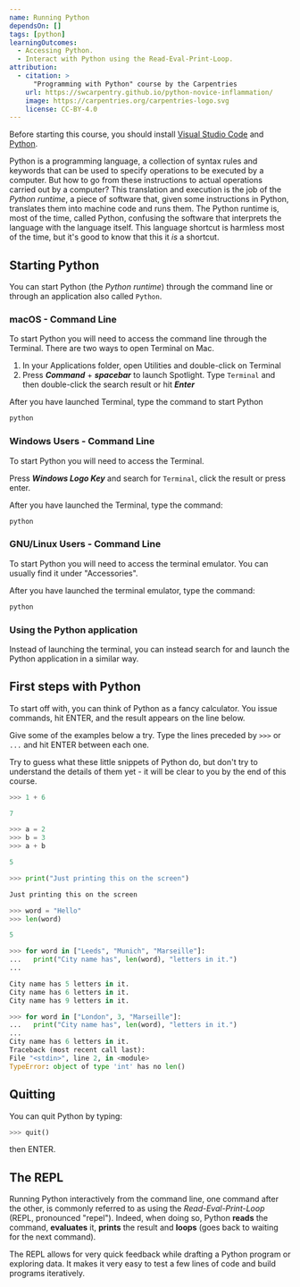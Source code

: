 ```yaml
---
name: Running Python
dependsOn: []
tags: [python]
learningOutcomes:
  - Accessing Python.
  - Interact with Python using the Read-Eval-Print-Loop.
attribution:
  - citation: >
      "Programming with Python" course by the Carpentries
    url: https://swcarpentry.github.io/python-novice-inflammation/
    image: https://carpentries.org/carpentries-logo.svg
    license: CC-BY-4.0
---
```


Before starting this course, you should install [Visual Studio Code](https://code.visualstudio.com/) and [Python](https://www.python.org/).

Python is a programming language, a collection of syntax rules and keywords that can be used to specify operations to be executed by a computer.
But how to go from these instructions to actual operations carried out by a computer?
This translation and execution is the job of the _Python runtime_, a piece of software that, given some instructions in Python, translates them into machine code and runs them.
The Python runtime is, most of the time, called Python, confusing the software that interprets the language with the language
itself.
This language shortcut is harmless most of the time, but it's good to know that this it _is_ a shortcut.

## Starting Python

You can start Python (the _Python runtime_) through the command line or through an application also called
`Python`.

### macOS - Command Line

To start Python you will need to access the command line through the Terminal.
There are two ways to open Terminal on Mac.

1. In your Applications folder, open Utilities and double-click on Terminal
2. Press **_Command_** + **_spacebar_** to launch Spotlight. Type `Terminal` and then double-click the search result or hit **_Enter_**

After you have launched Terminal, type the command to start Python

```bash
python
```

### Windows Users - Command Line

To start Python you will need to access the Terminal.

Press **_Windows Logo Key_** and search for `Terminal`, click the result or press enter.

After you have launched the Terminal, type the command:

```bash
python
```

### GNU/Linux Users - Command Line

To start Python you will need to access the terminal emulator.
You can usually find it under "Accessories".

After you have launched the terminal emulator, type the command:

```bash
python
```

### Using the Python application

Instead of launching the terminal, you can instead search for and launch the Python application in a similar way.

## First steps with Python

To start off with, you can think of Python as a fancy calculator.
You issue commands, hit ENTER, and the result appears on the line below.

Give some of the examples below a try.
Type the lines preceded by `>>>` or `...` and hit ENTER between each one.

Try to guess what these little snippets of Python do, but don't try to understand the details of them yet - it will be clear to you by the end of this course.

```python nolint
>>> 1 + 6

7
```

```python nolint
>>> a = 2
>>> b = 3
>>> a + b

5
```

```python nolint
>>> print("Just printing this on the screen")

Just printing this on the screen
```

```python nolint
>>> word = "Hello"
>>> len(word)

5
```

```python nolint
>>> for word in ["Leeds", "Munich", "Marseille"]:
...   print("City name has", len(word), "letters in it.")
...

City name has 5 letters in it.
City name has 6 letters in it.
City name has 9 letters in it.
```

```python nolint
>>> for word in ["London", 3, "Marseille"]:
...   print("City name has", len(word), "letters in it.")
...
City name has 6 letters in it.
Traceback (most recent call last):
File "<stdin>", line 2, in <module>
TypeError: object of type 'int' has no len()
```

## Quitting

You can quit Python by typing:

```python nolint
>>> quit()
```

then ENTER.

## The REPL

Running Python interactively from the command line, one command after the other, is commonly referred to as using the _Read-Eval-Print-Loop_ (REPL, pronounced "repel").
Indeed, when doing so, Python **reads** the command, **evaluates** it, **prints** the result and **loops** (goes back to waiting for the next command).

The REPL allows for very quick feedback while drafting a Python program or exploring data.
It makes it very easy to test a few lines of code and build programs iteratively.
